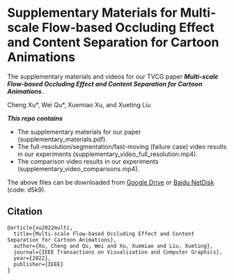 # Supplementary Materials for Multi-scale Flow-based Occluding Effect and Content Separation for Cartoon Animations
The supplementary materials and videos for our TVCG paper ***Multi-scale Flow-based Occluding Effect and
Content Separation for Cartoon Animations***.

Cheng Xu*, Wei Qu*, Xuemiao Xu, and Xueting Liu

***This repo contains***
* The supplementary materials for our paper (supplementary_materials.pdf).
* The full-resolution/segmentation/fast-moving (failure case) video results in our experiments (supplementary_video_full_resolution.mp4).
* The comparison video results in our experiments (supplementary_video_comparisons.mp4).

The above files can be downloaded from [Google Drive](https://drive.google.com/drive/folders/1dIjD1I8DsbrufvmbUv6np7MKfBjLsT97?usp=sharing) or [Baidu NetDisk](https://pan.baidu.com/s/1q1Ln36lEl3Uin6y60pAa6Q) (code: d5k9).

## Citation
```shell
@article{xu2022multi,
  title={Multi-scale Flow-based Occluding Effect and Content Separation for Cartoon Animations},
  author={Xu, Cheng and Qu, Wei and Xu, Xuemiao and Liu, Xueting},
  journal={IEEE Transactions on Visualization and Computer Graphics},
  year={2022},
  publisher={IEEE}
}
```
